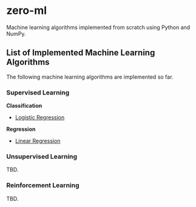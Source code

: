 # zero-ml
Machine learning algorithms implemented from scratch using Python and NumPy.

## List of Implemented Machine Learning Algorithms
The following machine learning algorithms are implemented so far.

### Supervised Learning

**Classification**
* [Logistic Regression](https://github.com/bekzatalish/zero-ml/tree/main/zeroml/supervised_learning/classification/logistic_regression.py)

**Regression**
* [Linear Regression](https://github.com/bekzatalish/zero-ml/tree/main/zeroml/supervised_learning/regression/linear_regression.py)

### Unsupervised Learning
TBD.

### Reinforcement Learning
TBD.
